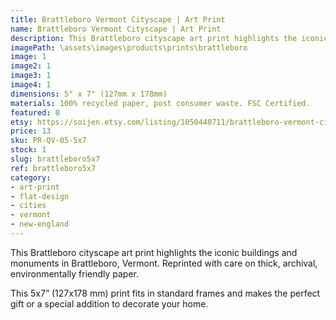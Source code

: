 ```yaml
---
title: Brattleboro Vermont Cityscape | Art Print
name: Brattleboro Vermont Cityscape | Art Print
description: This Brattleboro cityscape art print highlights the iconic buildings and monuments in Brattleboro, Vermont. Reprinted with care on thick, archival, environmentally friendly paper.
imagePath: \assets\images\products\prints\brattleboro
image: 1
image2: 1
image3: 1
image4: 1
dimensions: 5" x 7" (127mm x 178mm)
materials: 100% recycled paper, post consumer waste. FSC Certified.
featured: 0
etsy: https://soijen.etsy.com/listing/1050440711/brattleboro-vermont-cityscape-art-print?utm_source=Copy&utm_medium=ListingManager&utm_campaign=Share&utm_term=so.lmsm&share_time=1695258606411
price: 13
sku: PR-QV-05-5x7
stock: 1
slug: brattleboro5x7
ref: brattleboro5x7
category:
- art-print
- flat-design
- cities
- vermont
- new-england
---
```

This Brattleboro cityscape art print highlights the iconic buildings and monuments in Brattleboro, Vermont. Reprinted with care on thick, archival, environmentally friendly paper.

This 5x7” (127x178 mm) print fits in standard frames and makes the perfect gift or a special addition to decorate your home.
